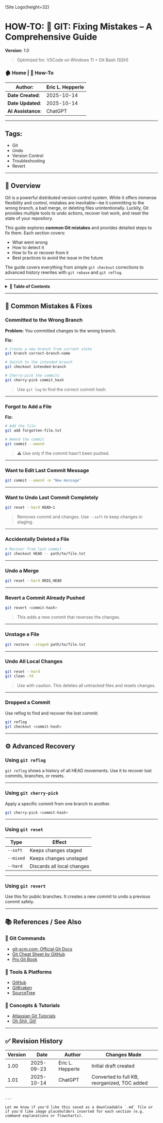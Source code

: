 <!-- 🔗 Custom Stylesheet -->
<link rel="stylesheet" href="../../_css/main.css">

<!-- 🖼️ Site Logo -->
!Site Logo{height=32}

<!-- 📝 Title -->
# HOW-TO: 📘 GIT: Fixing Mistakes – A Comprehensive Guide

**Version:** 1.0

> Optimized for: VSCode on Windows 11 + Git Bash (SSH)

<!-- 🧭 Navigation -->
### 🏚️ Home | 📁 How-To

<!-- 👤 Metadata -->
| **Author**:        | Eric L. Hepperle |
| ------------------ | ---------------- |
| **Date Created**:  | 2025-10-14       |
| **Date Updated**:  | 2025-10-14       |
| **AI Assistance**: | ChatGPT          |

---

<!-- SECTION: Tags for short related (1-3 word phrase per tag) concepts -->
<section id="sec-tags">

## Tags:

- Git
- Undo
- Version Control
- Troubleshooting
- Revert

</section>

---

<!-- 🔍 Content Section Heading -->
## 📌 Overview

Git is a powerful distributed version control system. While it offers immense flexibility and control, mistakes are inevitable—be it committing to the wrong branch, a bad merge, or deleting files unintentionally. Luckily, Git provides multiple tools to undo actions, recover lost work, and reset the state of your repository.

This guide explores **common Git mistakes** and provides detailed steps to fix them. Each section covers:

- What went wrong
- How to detect it
- How to fix or recover from it
- Best practices to avoid the issue in the future

The guide covers everything from simple `git checkout` corrections to advanced history rewrites with `git rebase` and `git reflog`.

---

<!-- 📂 Table of Contents (Collapsible) -->
<details>
<summary><strong>📑 Table of Contents</strong></summary>

- [HOW-TO: 📘 GIT: Fixing Mistakes – A Comprehensive Guide](#how-to--git-fixing-mistakes--a-comprehensive-guide)
    - [🏚️ Home | 📁 How-To](#️-home---how-to)
  - [Tags:](#tags)
  - [📌 Overview](#-overview)
  - [🧨 Common Mistakes \& Fixes](#-common-mistakes--fixes)
    - [Committed to the Wrong Branch](#committed-to-the-wrong-branch)
    - [Forgot to Add a File](#forgot-to-add-a-file)
    - [Want to Edit Last Commit Message](#want-to-edit-last-commit-message)
    - [Want to Undo Last Commit Completely](#want-to-undo-last-commit-completely)
    - [Accidentally Deleted a File](#accidentally-deleted-a-file)
    - [Undo a Merge](#undo-a-merge)
    - [Revert a Commit Already Pushed](#revert-a-commit-already-pushed)
    - [Unstage a File](#unstage-a-file)
    - [Undo All Local Changes](#undo-all-local-changes)
    - [Dropped a Commit](#dropped-a-commit)
  - [⚙️ Advanced Recovery](#️-advanced-recovery)
    - [Using `git reflog`](#using-git-reflog)
    - [Using `git cherry-pick`](#using-git-cherry-pick)
    - [Using `git reset`](#using-git-reset)
    - [Using `git revert`](#using-git-revert)
  - [📚 References / See Also](#-references--see-also)
    - [🔗 Git Commands](#-git-commands)
    - [🔧 Tools \& Platforms](#-tools--platforms)
    - [🧠 Concepts \& Tutorials](#-concepts--tutorials)
  - [✅ Revision History](#-revision-history)

</details>

---

## 🧨 Common Mistakes & Fixes

### Committed to the Wrong Branch

**Problem:** You committed changes to the wrong branch.

**Fix:**

```bash
# Create a new branch from current state
git branch correct-branch-name

# Switch to the intended branch
git checkout intended-branch

# Cherry-pick the commits
git cherry-pick commit_hash
````

> Use `git log` to find the correct commit hash.

---

### Forgot to Add a File

**Fix:**

```bash
# Add the file
git add forgotten-file.txt

# Amend the commit
git commit --amend
```

> ⚠️ Use only if the commit hasn’t been pushed.

---

### Want to Edit Last Commit Message

```bash
git commit --amend -m "New message"
```

---

### Want to Undo Last Commit Completely

```bash
git reset --hard HEAD~1
```

> Removes commit and changes. Use `--soft` to keep changes in staging.

---

### Accidentally Deleted a File

```bash
# Recover from last commit
git checkout HEAD -- path/to/file.txt
```

---

### Undo a Merge

```bash
git reset --hard ORIG_HEAD
```

---

### Revert a Commit Already Pushed

```bash
git revert <commit-hash>
```

> This adds a new commit that reverses the changes.

---

### Unstage a File

```bash
git restore --staged path/to/file.txt
```

---

### Undo All Local Changes

```bash
git reset --hard
git clean -fd
```

> Use with caution. This deletes all untracked files and resets changes.

---

### Dropped a Commit

Use reflog to find and recover the lost commit:

```bash
git reflog
git checkout <commit-hash>
```

---

## ⚙️ Advanced Recovery

### Using `git reflog`

`git reflog` shows a history of all HEAD movements. Use it to recover lost commits, branches, or resets.

---

### Using `git cherry-pick`

Apply a specific commit from one branch to another.

```bash
git cherry-pick <commit-hash>
```

---

### Using `git reset`

| Type      | Effect                     |
| --------- | -------------------------- |
| `--soft`  | Keeps changes staged       |
| `--mixed` | Keeps changes unstaged     |
| `--hard`  | Discards all local changes |

---

### Using `git revert`

Use this for public branches. It creates a new commit to undo a previous commit safely.

---

## 📚 References / See Also

### 🔗 Git Commands

* [git-scm.com: Official Git Docs](https://git-scm.com/docs)
* [Git Cheat Sheet by GitHub](https://education.github.com/git-cheat-sheet-education.pdf)
* [Pro Git Book](https://git-scm.com/book/en/v2)

### 🔧 Tools & Platforms

* [GitHub](https://github.com/)
* [GitKraken](https://www.gitkraken.com/)
* [SourceTree](https://www.sourcetreeapp.com/)

### 🧠 Concepts & Tutorials

* [Atlassian Git Tutorials](https://www.atlassian.com/git/tutorials)
* [Oh Shit, Git!](https://ohshitgit.com/)

---

## ✅ Revision History

| Version | Date       | Author           | Changes Made                                 |
| ------- | ---------- | ---------------- | -------------------------------------------- |
| 1.00    | 2025-09-23 | Eric L. Hepperle | Initial draft created                        |
| 1.01    | 2025-10-14 | ChatGPT          | Converted to full KB, reorganized, TOC added |

```

---

Let me know if you'd like this saved as a downloadable `.md` file or if you'd like image placeholders inserted for each section (e.g. command explanations or flowcharts).
